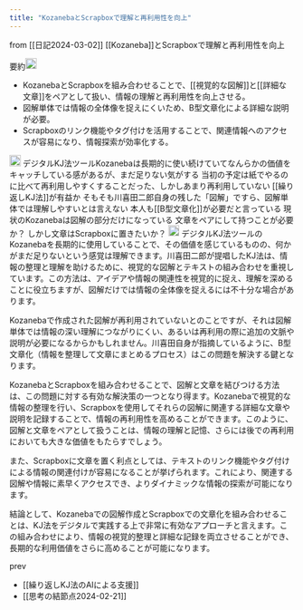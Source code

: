 ```yaml
---
title: "KozanebaとScrapboxで理解と再利用性を向上"
---
```


from [[日記2024-03-02]]
[[Kozaneba]]とScrapboxで理解と再利用性を向上

要約<img src='https://scrapbox.io/api/pages/nishio/gpt/icon' alt='gpt.icon' height="19.5"/>
- KozanebaとScrapboxを組み合わせることで、[[視覚的な図解]]と[[詳細な文章]]をペアとして扱い、情報の理解と再利用性を向上させる。
- 図解単体では情報の全体像を捉えにくいため、B型文章化による詳細な説明が必要。
- Scrapboxのリンク機能やタグ付けを活用することで、関連情報へのアクセスが容易になり、情報探索が効率化する。


<img src='https://scrapbox.io/api/pages/nishio/nishio/icon' alt='nishio.icon' height="19.5"/>
デジタルKJ法ツールKozanebaは長期的に使い続けていてなんらかの価値をキャッチしている感があるが、まだ足りない気がする
当初の予定は紙でやるのに比べて再利用しやすくすることだった、しかしあまり再利用していない
[[繰り返しKJ法]]が有益か
そもそも川喜田二郎自身の残した「図解」ですら、図解単体では理解しやすいとは言えない
本人も[[B型文章化]]が必要だと言っている
現状のKozanebaは図解の部分だけになっている
文章をペアにして持つことが必要か？
しかし文章はScrapboxに置きたいか？

<img src='https://scrapbox.io/api/pages/nishio/gpt/icon' alt='gpt.icon' height="19.5"/>
デジタルKJ法ツールのKozanebaを長期的に使用していることで、その価値を感じているものの、何かがまだ足りないという感覚は理解できます。川喜田二郎が提唱したKJ法は、情報の整理と理解を助けるために、視覚的な図解とテキストの組み合わせを重視しています。この方法は、アイデアや情報の関連性を視覚的に捉え、理解を深めることに役立ちますが、図解だけでは情報の全体像を捉えるには不十分な場合があります。

Kozanebaで作成された図解が再利用されていないとのことですが、それは図解単体では情報の深い理解につながりにくい、あるいは再利用の際に追加の文脈や説明が必要になるからかもしれません。川喜田自身が指摘しているように、B型文章化（情報を整理して文章にまとめるプロセス）はこの問題を解決する鍵となります。

KozanebaとScrapboxを組み合わせることで、図解と文章を結びつける方法は、この問題に対する有効な解決策の一つとなり得ます。Kozanebaで視覚的な情報の整理を行い、Scrapboxを使用してそれらの図解に関連する詳細な文章や説明を記録することで、情報の再利用性を高めることができます。このように、図解と文章をペアとして扱うことは、情報の理解と記憶、さらには後での再利用においても大きな価値をもたらすでしょう。

また、Scrapboxに文章を置く利点としては、テキストのリンク機能やタグ付けによる情報の関連付けが容易になることが挙げられます。これにより、関連する図解や情報に素早くアクセスでき、よりダイナミックな情報の探索が可能になります。

結論として、Kozanebaでの図解作成とScrapboxでの文章化を組み合わせることは、KJ法をデジタルで実践する上で非常に有効なアプローチと言えます。この組み合わせにより、情報の視覚的整理と詳細な記録を両立させることができ、長期的な利用価値をさらに高めることが可能になります。

prev
- [[繰り返しKJ法のAIによる支援]]
- [[思考の結節点2024-02-21]]

